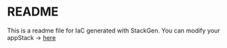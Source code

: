 # README
This is a readme file for IaC generated with StackGen.
You can modify your appStack -> [here](http://main.dev.stackgen.com/appstacks/8b117e03-e893-4691-98cf-503fa8b4c1f8)
